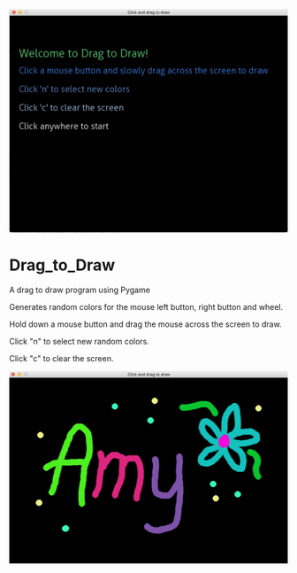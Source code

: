 
![ScreenShot1](https://github.com/salleya/Drag_to_Draw/blob/master/ScreenShot1.png)

# Drag_to_Draw
A drag to draw program using Pygame

Generates random colors for the mouse left button, right button and wheel.

Hold down a mouse button and drag the mouse across the screen to draw.

Click "n" to select new random colors.

Click "c" to clear the screen.

![ScreenShot2](https://github.com/salleya/Drag_to_Draw/blob/master/ScreenShot2.png)
